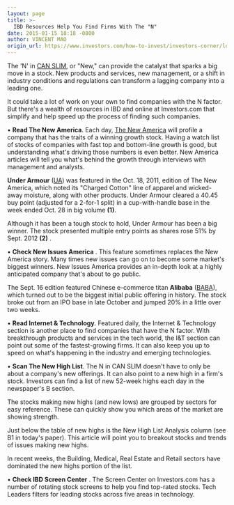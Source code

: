 ```yaml
---
layout: page
title: >-
  IBD Resources Help You Find Firms With The "N"
date: 2015-01-15 18:18 -0800
author: VINCENT MAO
origin_url: https://www.investors.com/how-to-invest/investors-corner/look-for-companies-with-something-new/
---
```


The 'N' in [CAN SLIM](http://education.investors.com/), or "New," can provide the catalyst that sparks a big move in a stock. New products and services, new management, or a shift in industry conditions and regulations can transform a lagging company into a leading one.

It could take a lot of work on your own to find companies with the N factor. But there's a wealth of resources in IBD and online at Investors.com that simplify and help speed up the process of finding such companies.

• **Read The New America**. Each day, [The New America](http://news.investors.com/business/new-america.htm) will profile a company that has the traits of a winning growth stock. Having a watch list of stocks of companies with fast top and bottom-line growth is good, but understanding what's driving those numbers is even better. New America articles will tell you what's behind the growth through interviews with management and analysts.

**Under Armour** ([UA](https://research.investors.com/quote.aspx?symbol=UA)) was featured in the Oct. 18, 2011, edition of The New America, which noted its "Charged Cotton" line of apparel and wicked-away moisture, along with other products. Under Armour cleared a 40.45 buy point (adjusted for a 2-for-1 split) in a cup-with-handle base in the week ended Oct. 28 in big volume **(1)**.

Although it has been a tough stock to hold, Under Armour has been a big winner. The stock presented multiple entry points as shares rose 51% by Sept. 2012 **(2)** .

• **Check New Issues America** . This feature sometimes replaces the New America story. Many times new issues can go on to become some market's biggest winners. New Issues America provides an in-depth look at a highly anticipated company that's about to go public.

The Sept. 16 edition featured Chinese e-commerce titan **Alibaba** ([BABA](https://research.investors.com/quote.aspx?symbol=BABA)), which turned out to be the biggest initial public offering in history. The stock broke out from an IPO base in late October and jumped 20% in a little over two weeks.

• **Read Internet & Technology**. Featured daily, the Internet & Technology section is another place to find companies that have the N factor. With breakthrough products and services in the tech world, the I&T section can point out some of the fastest-growing firms. It can also keep you up to speed on what's happening in the industry and emerging technologies.

• **Scan The New High List**. The N in CAN SLIM doesn't have to only be about a company's new offerings. It can also point to a new high in a firm's stock. Investors can find a list of new 52-week highs each day in the newspaper's B section.

The stocks making new highs (and new lows) are grouped by sectors for easy reference. These can quickly show you which areas of the market are showing strength.

Just below the table of new highs is the New High List Analysis column (see B1 in today's paper). This article will point you to breakout stocks and trends of issues making new highs.

In recent weeks, the Building, Medical, Real Estate and Retail sectors have dominated the new highs portion of the list.

• **Check IBD Screen Center** . The Screen Center on Investors.com has a number of rotating stock screens to help you find top-rated stocks. Tech Leaders filters for leading stocks across five areas in technology.
